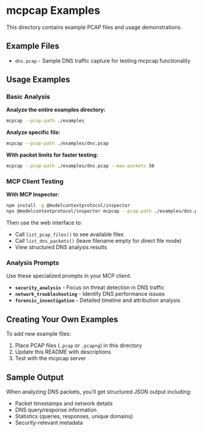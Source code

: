 # mcpcap Examples

This directory contains example PCAP files and usage demonstrations.

## Example Files

- `dns.pcap` - Sample DNS traffic capture for testing mcpcap functionality

## Usage Examples

### Basic Analysis

**Analyze the entire examples directory:**
```bash
mcpcap --pcap-path ./examples
```

**Analyze specific file:**
```bash
mcpcap --pcap-path ./examples/dns.pcap
```

**With packet limits for faster testing:**
```bash
mcpcap --pcap-path ./examples/dns.pcap --max-packets 50
```

### MCP Client Testing

**With MCP Inspector:**
```bash
npm install -g @modelcontextprotocol/inspector
npx @modelcontextprotocol/inspector mcpcap --pcap-path ./examples/dns.pcap
```

Then use the web interface to:
- Call `list_pcap_files()` to see available files
- Call `list_dns_packets()` (leave filename empty for direct file mode)
- View structured DNS analysis results

### Analysis Prompts

Use these specialized prompts in your MCP client:

- **`security_analysis`** - Focus on threat detection in DNS traffic
- **`network_troubleshooting`** - Identify DNS performance issues  
- **`forensic_investigation`** - Detailed timeline and attribution analysis

## Creating Your Own Examples

To add new example files:

1. Place PCAP files (`.pcap` or `.pcapng`) in this directory
2. Update this README with descriptions
3. Test with the mcpcap server

## Sample Output

When analyzing DNS packets, you'll get structured JSON output including:

- Packet timestamps and network details
- DNS query/response information
- Statistics (queries, responses, unique domains)
- Security-relevant metadata